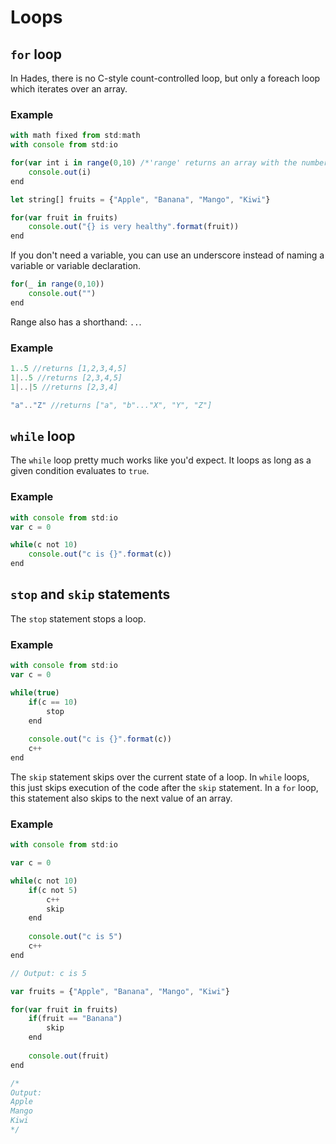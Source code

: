 # Loops

## `for` loop

In Hades, there is no C-style count-controlled loop, but only a foreach loop which iterates over an array.

### Example

```javascript
with math fixed from std:math
with console from std:io

for(var int i in range(0,10) /*'range' returns an array with the number 0 to 10*/)
    console.out(i)
end

let string[] fruits = {"Apple", "Banana", "Mango", "Kiwi"}

for(var fruit in fruits)
    console.out("{} is very healthy".format(fruit))
end
```

If you don't need a variable, you can use an underscore instead of naming a variable or variable declaration.

```javascript
for(_ in range(0,10))
    console.out("")
end
```

Range also has a shorthand: `..`.

### Example

```swift
1..5 //returns [1,2,3,4,5]
1|..5 //returns [2,3,4,5]
1|..|5 //returns [2,3,4]

"a".."Z" //returns ["a", "b"..."X", "Y", "Z"]
```

## `while` loop

The `while` loop pretty much works like you'd expect. It loops as long as a given condition evaluates to `true`.

### Example

```javascript
with console from std:io
var c = 0

while(c not 10)
    console.out("c is {}".format(c))
end
```

## `stop` and `skip` statements

The `stop` statement stops a loop.

### Example

```javascript
with console from std:io
var c = 0

while(true)
    if(c == 10)
        stop
    end
    
    console.out("c is {}".format(c))
    c++
end
```

The `skip` statement skips over the current state of a loop. In `while` loops, this just skips execution of the code after the `skip` statement. In a `for` loop, this statement also skips to the next value of an array.

### Example

```javascript
with console from std:io

var c = 0

while(c not 10)
    if(c not 5)
        c++
        skip
    end
    
    console.out("c is 5")
    c++
end

// Output: c is 5 

var fruits = {"Apple", "Banana", "Mango", "Kiwi"}

for(var fruit in fruits)
    if(fruit == "Banana")
        skip
    end
    
    console.out(fruit)
end

/*
Output:
Apple
Mango
Kiwi
*/
```



